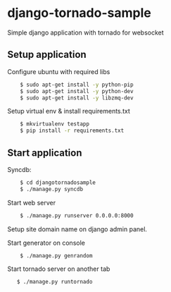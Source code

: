 django-tornado-sample
=====================

Simple django application with tornado for websocket

Setup application
-----------------

Configure ubuntu with required libs

```sh
    $ sudo apt-get install -y python-pip
    $ sudo apt-get install -y python-dev
    $ sudo apt-get install -y libzmq-dev
```

Setup virtual env & install requirements.txt

```sh
    $ mkvirtualenv testapp
    $ pip install -r requirements.txt
```

Start application
-----------------

Syncdb:

```sh
    $ cd djangotornadosample
    $ ./manage.py syncdb
```

Start web server

```sh
    $ ./manage.py runserver 0.0.0.0:8000
```

Setup site domain name on django admin panel.

Start generator on console

```sh
    $ ./manage.py genrandom
```

Start tornado server on another tab

```sh
   $ ./manage.py runtornado
```
